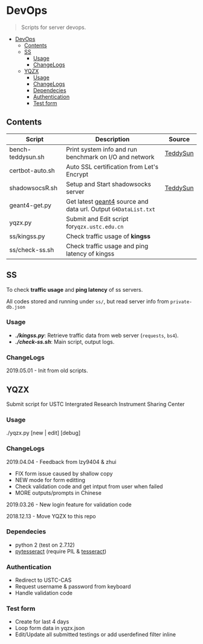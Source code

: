# DevOps

> Scripts for server devops.

<!-- @import "[TOC]" {cmd="toc" depthFrom=1 depthTo=6 orderedList=false} -->

<!-- code_chunk_output -->

* [DevOps](#devops)
	* [Contents](#contents)
	* [SS](#ss)
		* [Usage](#usage)
		* [ChangeLogs](#changelogs)
	* [YQZX](#yqzx)
		* [Usage](#usage-1)
		* [ChangeLogs](#changelogs-1)
		* [Dependecies](#dependecies)
		* [Authentication](#authentication)
		* [Test form](#test-form)

<!-- /code_chunk_output -->


## Contents

Script|Description|Source|
-|-|-|
bench-teddysun.sh|Print system info and run benchmark on I/O and network|[TeddySun](https://teddysun.com/444.html)|
certbot-auto.sh|Auto SSL certification from Let's Encrypt||
shadowsocsR.sh|Setup and Start shadowsocks server|[TeddySun](https://shadowsocks.be/9.html)|
geant4-get.py|Get latest [geant4](http://geant4.web.cern.ch/support/download) source and data url. Output `G4DataList.txt`||
yqzx.py|Submit and Edit script for`yqzx.ustc.edu.cn`||
ss/kingss.py|Check traffic usage of __kingss__||
ss/check-ss.sh|Check traffic usage and ping latency of kingss||s

## SS

To check __traffic usage__ and __ping latency__ of ss servers.

All codes stored and running under `ss/`, but read server info from `private-db.json`

### Usage

* __*./kingss.py*__: Retrieve traffic data from web server (`requests`, `bs4`).
* __*./check-ss.sh*__: Main script, output logs.

### ChangeLogs

2019.05.01 - Init from old scripts.

## YQZX

Submit script for USTC Intergrated Research Instrument Sharing Center

### Usage

./yqzx.py [new | edit] [debug]

### ChangeLogs

2019.04.04 - Feedback from lzy9404 & zhui

* FIX form issue caused by shallow copy
* NEW mode for form editting
* Check validation code and get intput from user when failed
* MORE outputs/prompts in Chinese

2019.03.26 - New login feature for validation code

2018.12.13 - Move YQZX to this repo

### Dependecies

* python 2 (test on 2.7.12)
* [pytesseract](https://github.com/madmaze/pytesseract) (require PIL & [tesseract](https://github.com/tesseract-ocr/tesseract))

### Authentication

* Redirect to USTC-CAS
* Request username & password from keyboard
* Handle validation code

### Test form

* Create for last 4 days
* Loop form data in yqzx.json
* Edit/Update all submitted testings or add userdefined filter inline